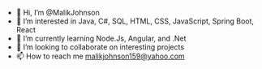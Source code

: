 - 👋 Hi, I’m @MalikJohnson
- 👀 I’m interested in Java, C#, SQL, HTML, CSS, JavaScript, Spring Boot, React
- 🌱 I’m currently learning Node.Js, Angular, and .Net
- 💞️ I’m looking to collaborate on interesting projects
- 📫 How to reach me malikjohnson159@yahoo.com

<!---
MalikJohnson/MalikJohnson is a ✨ special ✨ repository because its `README.md` (this file) appears on your GitHub profile.
You can click the Preview link to take a look at your changes.
--->
